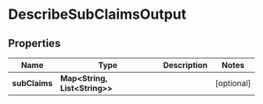 

# DescribeSubClaimsOutput


## Properties

Name | Type | Description | Notes
------------ | ------------- | ------------- | -------------
**subClaims** | **Map&lt;String, List&lt;String&gt;&gt;** |  |  [optional]



